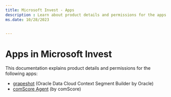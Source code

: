 ```yaml
---
title: Microsoft Invest - Apps 
description : Learn about product details and permissions for the apps grapeshot and comScore Agent
ms.date: 10/28/2023


---
```



# Apps in Microsoft Invest

This documentation explains product details and permissions for the
following apps:

- [grapeshot](grapeshot.md) (Oracle Data Cloud Context Segment Builder by Oracle)
- [comScore Agent](comscore-agent.md) (by comScore)

